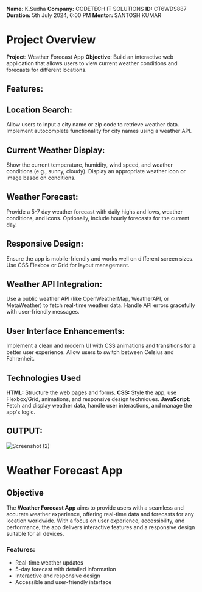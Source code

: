 **Name:** K.Sudha
**Company:** CODETECH IT SOLUTIONS
**ID:** CT6WDS887
**Duration:** 5th July 2024, 6:00 PM
**Mentor:** SANTOSH KUMAR

# Project Overview
**Project**: Weather Forecast App
**Objective**: Build an interactive web application that allows users to view current weather conditions and forecasts for different locations.
## Features:
## Location Search:

Allow users to input a city name or zip code to retrieve weather data.
Implement autocomplete functionality for city names using a weather API.
## Current Weather Display:

Show the current temperature, humidity, wind speed, and weather conditions (e.g., sunny, cloudy).
Display an appropriate weather icon or image based on conditions.
## Weather Forecast:

Provide a 5-7 day weather forecast with daily highs and lows, weather conditions, and icons.
Optionally, include hourly forecasts for the current day.
## Responsive Design:

Ensure the app is mobile-friendly and works well on different screen sizes.
Use CSS Flexbox or Grid for layout management.
## Weather API Integration:

Use a public weather API (like OpenWeatherMap, WeatherAPI, or MetaWeather) to fetch real-time weather data.
Handle API errors gracefully with user-friendly messages.
## User Interface Enhancements:

Implement a clean and modern UI with CSS animations and transitions for a better user experience.
Allow users to switch between Celsius and Fahrenheit.

## Technologies Used
**HTML:** Structure the web pages and forms.
**CSS:** Style the app, use Flexbox/Grid, animations, and responsive design techniques.
**JavaScript:** Fetch and display weather data, handle user interactions, and manage the app's logic.
## OUTPUT:
![Screenshot (2)](https://github.com/user-attachments/assets/f5a56c6b-0791-4f98-9b3a-2acf273f795e)





# Weather Forecast App

## Objective

The **Weather Forecast App** aims to provide users with a seamless and accurate weather experience, offering real-time data and forecasts for any location worldwide. With a focus on user experience, accessibility, and performance, the app delivers interactive features and a responsive design suitable for all devices.

### Features:
- Real-time weather updates
- 5-day forecast with detailed information
- Interactive and responsive design
- Accessible and user-friendly interface



